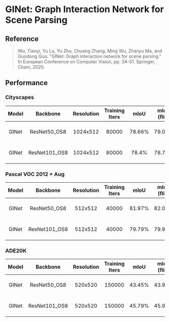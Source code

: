# GINet: Graph Interaction Network for Scene Parsing

## Reference

> Wu, Tianyi, Yu Lu, Yu Zhu, Chuang Zhang, Ming Wu, Zhanyu Ma, and Guodong Guo. "GINet: Graph interaction network for scene parsing." In European Conference on Computer Vision, pp. 34-51. Springer, Cham, 2020.


## Performance

### Cityscapes

| Model | Backbone | Resolution | Training Iters | mIoU | mIoU (flip) | mIoU (ms+flip) | Links |
|:-:|:-:|:-:|:-:|:-:|:-:|:-:|:-:|
|GINet|ResNet50_OS8|1024x512|80000|78.66%|79.07%|79.61%|[model](https://bj.bcebos.com/paddleseg/dygraph/cityscapes/ginet_resnet50_os8_cityscapes_1024x512_80k/model.pdparams) \| [log](https://bj.bcebos.com/paddleseg/dygraph/cityscapes/ginet_resnet50_os8_cityscapes_1024x512_80k/train.log) \| [vdl](https://paddlepaddle.org.cn/paddle/visualdl/service/app?id=bb439dc87b311c4105c426eadd5a641e) |
|GINet|ResNet101_OS8|1024x512|80000|78.4%|78.72%|79.26%|[model](https://bj.bcebos.com/paddleseg/dygraph/cityscapes/ginet_resnet101_os8_cityscapes_1024x512_80k/model.pdparams) \| [log](https://bj.bcebos.com/paddleseg/dygraph/cityscapes/ginet_resnet101_os8_cityscapes_1024x512_80k/train.log) \| [vdl](https://paddlepaddle.org.cn/paddle/visualdl/service/app?id=ffae8d094b755a4313d6e02540de9515) |

### Pascal VOC 2012 + Aug

| Model | Backbone | Resolution | Training Iters | mIoU | mIoU (flip) | mIoU (ms+flip) | Links |
|:-:|:-:|:-:|:-:|:-:|:-:|:-:|:-:|
|GINet|ResNet50_OS8|512x512|40000|81.97%|82.02%|82.34%|[model](https://bj.bcebos.com/paddleseg/dygraph/pascal_voc12/ginet_resnet50_os8_voc12aug_512x512_40k/model.pdparams) \| [log](https://bj.bcebos.com/paddleseg/dygraph/pascal_voc12/ginet_resnet50_os8_voc12aug_512x512_40k/train.log) \| [vdl](https://paddlepaddle.org.cn/paddle/visualdl/service/app?id=638ff8bcc88575489ee36da0edad51b6) |
|GINet|ResNet101_OS8|512x512|40000|79.79%|79.99%|80.66%|[model](https://bj.bcebos.com/paddleseg/dygraph/pascal_voc12/ginet_resnet101_os8_voc12aug_512x512_40k/model.pdparams) \| [log](https://bj.bcebos.com/paddleseg/dygraph/pascal_voc12/ginet_resnet101_os8_voc12aug_512x512_40k/train.log) \| [vdl](https://paddlepaddle.org.cn/paddle/visualdl/service/app?id=a1f7d1040f371585d9aac1610116f594) |

### ADE20K

| Model | Backbone | Resolution | Training Iters | mIoU | mIoU (flip) | mIoU (ms+flip) | Links |
|:-:|:-:|:-:|:-:|:-:|:-:|:-:|:-:|
|GINet|ResNet50_OS8|520x520|150000|43.45%|43.98%|44.42%|[model](https://paddleseg.bj.bcebos.com/dygraph/ade20k/ginet_resnet50_os8_ade20k_520x520_150k/model.pdparams) \| [log](https://paddleseg.bj.bcebos.com/dygraph/ade20k/ginet_resnet50_os8_ade20k_520x520_150k/train.log) \| [vdl](https://paddlepaddle.org.cn/paddle/visualdl/service/app?id=665901e12a35319710197380a5dfafa5) |
|GINet|ResNet101_OS8|520x520|150000|45.79%|45.94%|46.56%|[model](https://paddleseg.bj.bcebos.com/dygraph/ade20k/ginet_resnet101_os8_ade20k_520x520_150k/model.pdparams) \| [log](https://paddleseg.bj.bcebos.com/dygraph/ade20k/ginet_resnet101_os8_ade20k_520x520_150k/train.log) \| [vdl](https://paddlepaddle.org.cn/paddle/visualdl/service/app?id=46b63c18e421e2a0ba95faefdc8d5c39) |
